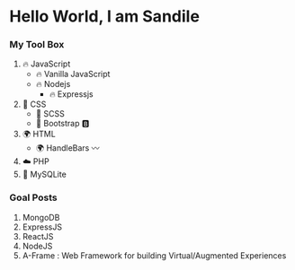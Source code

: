 # Hello World, I am Sandile 

### My Tool Box 

1. :fire: JavaScript
    - :fire: Vanilla JavaScript
    - :fire: Nodejs
        - :fire: Expressjs
2. :ocean: CSS
    - :ocean: SCSS
    - :ocean: Bootstrap :b:
3. :earth_africa: HTML
    - :earth_africa: HandleBars :wavy_dash:
4. :cloud: PHP
5. :dvd: MySQLite

### Goal Posts
1. MongoDB
2. ExpressJS
3. ReactJS
4. NodeJS
5. A-Frame : Web Framework for building Virtual/Augmented Experiences
